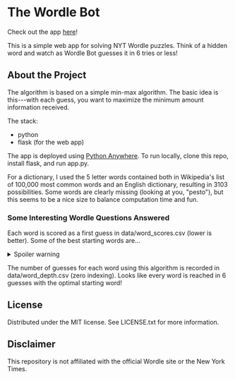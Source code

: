 # The Wordle Bot
Check out the app <a href="https://wordlebot.pythonanywhere.com/">here</a>!

This is a simple web app for solving NYT Wordle puzzles. Think of a hidden word and watch as Wordle Bot guesses it in 6 tries or less!

## About the Project
The algorithm is based on a simple min-max algorithm. The basic idea is this---with each guess, you want to maximize the minimum amount information received. 

The stack:
- python
- flask (for the web app)

The app is deployed using <a href="https://www.pythonanywhere.com/">Python Anywhere</a>. To run locally, clone this repo, install flask, and run app.py.

For a dictionary, I used the 5 letter words contained both in Wikipedia's list of 100,000 most common words and an English dictionary, resulting in 3103 possibilities. Some words are clearly missing (looking at you, "pesto"), but this seems to be a nice size to balance computation time and fun.

### Some Interesting Wordle Questions Answered
Each word is scored as a first guess in data/word_scores.csv (lower is better). Some of the best starting words are...
<details>
<summary>Spoiler warning</summary>
reals, aloes, tails, roles, and rates
</details>

The number of guesses for each word using this algorithm is recorded in data/word_depth.csv (zero indexing). Looks like every word is reached in 6 guesses with the optimal starting word!

## License
Distributed under the MIT license. See LICENSE.txt for more information.

## Disclaimer
This repository is not affiliated with the official Wordle site or the New York Times.
